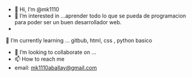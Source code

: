 - 👋 Hi, I’m @mk1110
- 👀 I’m interested in ...aprender todo lo que se pueda de programacion para poder ser un  buen desarrollador web.
- 
🌱 I’m currently learning ...
gitbub, html, css , python basico 

- 💞️ I’m looking to collaborate on ...
- 📫 How to reach me
- email: mk1110aballay@gmail.com

<!---
mk1110/mk1110 is a ✨ special ✨ repository because its `README.md` (this file) appears on your GitHub profile.
You can click the Preview link to take a look at your changes.
--->
